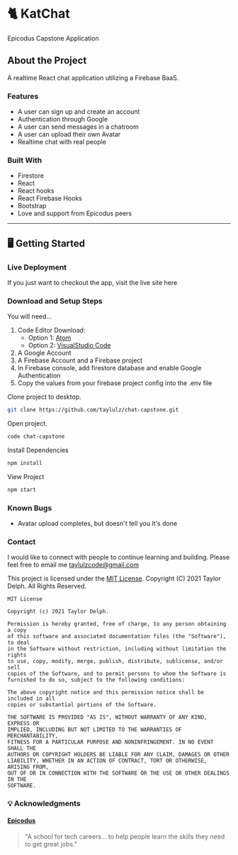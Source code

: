 # 🐈 KatChat
Epicodus Capstone Application

## About the Project
A realtime React chat application utilizing a Firebase BaaS. 

### Features
- A user can sign up and create an account
- Authentication through Google
- A user can send messages in a chatroom
- A user can upload their own Avatar
- Realtime chat with real people

### Built With
- Firestore
- React
- React hooks
- React Firebase Hooks
- Bootstrap
- Love and support from Epicodus peers

____________________________________________________________________

## 🖥️ Getting Started

### Live Deployment
If you just want to checkout the app, visit the live site here

### Download and Setup Steps
You will need...
1) Code Editor Download:
     * Option 1: [Atom](https://nodejs.org/en/)
     * Option 2: [VisualStudio Code](https://www.npmjs.com/)
2) A Google Account
3) A Firebase Account and a Firebase project
4) In Firebase console, add firestore database and enable Google Authentication
5) Copy the values from your firebase project config into the .env file


Clone project to desktop.

```bash
git clone https://github.com/taylulz/chat-capstone.git
```

Open project.

```bash
code chat-capstone
```

Install Dependencies

```bash
npm install
```

View Project

```bash
npm start
```

### Known Bugs

* Avatar upload completes, but doesn't tell you it's done

### Contact
I would like to connect with people to continue learning and building. Please feel free to email me [taylulzcode@gmail.com](mailto:taylulzcode@gmail.com)

This project is licensed under the [MIT License](https://opensource.org/licenses/MIT). Copyright (C) 2021 Taylor Delph. All Rights Reserved.
```
MIT License

Copyright (c) 2021 Taylor Delph.

Permission is hereby granted, free of charge, to any person obtaining a copy
of this software and associated documentation files (the "Software"), to deal
in the Software without restriction, including without limitation the rights
to use, copy, modify, merge, publish, distribute, sublicense, and/or sell
copies of the Software, and to permit persons to whom the Software is
furnished to do so, subject to the following conditions:

The above copyright notice and this permission notice shall be included in all
copies or substantial portions of the Software.

THE SOFTWARE IS PROVIDED "AS IS", WITHOUT WARRANTY OF ANY KIND, EXPRESS OR
IMPLIED, INCLUDING BUT NOT LIMITED TO THE WARRANTIES OF MERCHANTABILITY,
FITNESS FOR A PARTICULAR PURPOSE AND NONINFRINGEMENT. IN NO EVENT SHALL THE
AUTHORS OR COPYRIGHT HOLDERS BE LIABLE FOR ANY CLAIM, DAMAGES OR OTHER
LIABILITY, WHETHER IN AN ACTION OF CONTRACT, TORT OR OTHERWISE, ARISING FROM,
OUT OF OR IN CONNECTION WITH THE SOFTWARE OR THE USE OR OTHER DEALINGS IN THE
SOFTWARE.
```

### 💡 Acknowledgments

#### [Epicodus](https://www.epicodus.com/)
>"A school for tech careers... to help people learn the skills they need to get great jobs."
